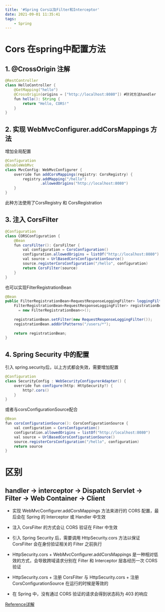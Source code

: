 ```yaml
---
title: '#Spring Cors以及Filter和Interceptor'
date: 2021-09-01 11:35:41
tags:
    - Spring
---
```


# Cors 在spring中配置方法

## 1. @CrossOrigin 注解

```java
@RestController
class HelloController {
    @GetMapping("hello")
    @CrossOrigin(origins = ["http://localhost:8080"]) #针对方法handler
    fun hello(): String {
        return "Hello, CORS!"
    }
}
```

## 2. 实现 WebMvcConfigurer.addCorsMappings 方法

增加全局配置
```java
@Configuration
@EnableWebMvc
class MvcConfig: WebMvcConfigurer {
    override fun addCorsMappings(registry: CorsRegistry) {
        registry.addMapping("/hello")
                .allowedOrigins("http://localhost:8080")
    }
}
```

此种方法使用了CorsRegistry 和 CorsRegistration

## 3. 注入 CorsFilter

```java
@Configuration
class CORSConfiguration {
    @Bean
    fun corsFilter(): CorsFilter {
        val configuration = CorsConfiguration()
        configuration.allowedOrigins = listOf("http://localhost:8080")
        val source = UrlBasedCorsConfigurationSource()
        source.registerCorsConfiguration("/hello", configuration)
        return CorsFilter(source)
    }
}
```

也可以实现FilterRegistrationBean
```java
@Bean
public FilterRegistrationBean<RequestResponseLoggingFilter> loggingFilter(){
    FilterRegistrationBean<RequestResponseLoggingFilter> registrationBean 
      = new FilterRegistrationBean<>();
        
    registrationBean.setFilter(new RequestResponseLoggingFilter());
    registrationBean.addUrlPatterns("/users/*");
        
    return registrationBean;    
}
```

## 4. Spring Security 中的配置

引入 spring.security后，以上方式都会失效，需要增加配置

```java
@Configuration
class SecurityConfig : WebSecurityConfigurerAdapter() {
    override fun configure(http: HttpSecurity?) {
        http?.cors()
    }
}
```

或者与corsConfigurationSource配合

```java
@Bean
fun corsConfigurationSource(): CorsConfigurationSource {
    val configuration = CorsConfiguration()
    configuration.allowedOrigins = listOf("http://localhost:8080")
    val source = UrlBasedCorsConfigurationSource()
    source.registerCorsConfiguration("/hello", configuration)
    return source
}
```


# 区别 

**handler ->
interceptor ->
Dispatch Servlet ->
Filter ->
Web Container ->
Client**
---


- 实现 WebMvcConfigurer.addCorsMappings 方法来进行的 CORS 配置，最后会在 Spring 的 Interceptor 或 Handler 中生效

- 注入 CorsFilter 的方式会让 CORS 验证在 Filter 中生效

- 引入 Spring Security 后，需要调用 HttpSecurity.cors 方法以保证 CorsFilter 会在身份验证相关的 Filter 之前执行

- HttpSecurity.cors + WebMvcConfigurer.addCorsMappings 是一种相对低效的方式，会导致跨域请求分别在 Filter 和 Interceptor 层各经历一次 CORS 验证

- HttpSecurity.cors + 注册 CorsFilter 与 HttpSecurity.cors + 注册 CorsConfigurationSource 在运行的时候是等效的

- 在 Spring 中，没有通过 CORS 验证的请求会得到状态码为 403 的响应

[Reference详解](https://segmentfault.com/a/1190000019485883)